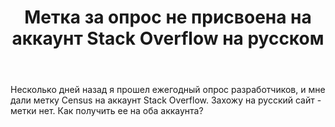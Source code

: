 ﻿---
title: "Метка за опрос не присвоена на аккаунт Stack Overflow на русском"
se.owner.user_id: 469503
se.owner.display_name: "MrArsikk"
se.owner.link: "https://ru.meta.stackoverflow.com/users/469503/mrarsikk"
se.link: "https://ru.meta.stackoverflow.com/questions/12006/%d0%9c%d0%b5%d1%82%d0%ba%d0%b0-%d0%b7%d0%b0-%d0%be%d0%bf%d1%80%d0%be%d1%81-%d0%bd%d0%b5-%d0%bf%d1%80%d0%b8%d1%81%d0%b2%d0%be%d0%b5%d0%bd%d0%b0-%d0%bd%d0%b0-%d0%b0%d0%ba%d0%ba%d0%b0%d1%83%d0%bd%d1%82-stack-overflow-%d0%bd%d0%b0-%d1%80%d1%83%d1%81%d1%81%d0%ba%d0%be%d0%bc"
se.question_id: 12006
se.post_type: question
---
<p>Несколько дней назад я прошел ежегодный опрос разработчиков, и мне дали метку Census на аккаунт Stack Overflow. Захожу на русский сайт - метки нет. Как получить ее на оба аккаунта?</p>

